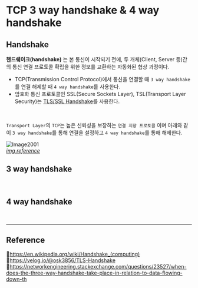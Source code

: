 # TCP 3 way handshake & 4 way handshake

## Handshake

**핸드쉐이크(handshake)** 는 본 통신이 시작되기 전에, 두 개체(Client, Server 등)간의 통신 연결 프로토콜 확립을 위한 정보를 교환하는 자동화된 협상 과정이다.

- TCP(Transmission Control Protocol)에서 통신을 연결할 때 `3 way handshake`를 연결 해제할 때 `4 way handshake`를 사용한다.
- 암호화 통신 프로토콜인 SSL(Secure Sockets Layer), TSL(Transport Layer Security)는 [TLS/SSL Handshake](https://github.com/da-in/tech-interview-study/blob/main/Network/TLS%20%26%20SSL%20Handshake.md)를 사용한다.

<br/>

`Transport Layer`의 `TCP`는 높은 신뢰성을 보장하는 `연결 지향 프로토콜` 이며 아래와 같이 `3 way handshake`를 통해 연결을 설정하고 `4 way handshake`를 통해 해제한다.

<img src="https://user-images.githubusercontent.com/66757141/212936124-0627914e-d091-4e7a-9548-a7f2308ec4a7.gif" alt="Image2001"><br/>
[_img reference_](https://www.cablefree.net/support/radio/software/index.php/Manual:Connection_oriented_communication_%28TCP/IP%29)

## 3 way handshake

<br/>

## 4 way handshake

<br/>

---

## Reference

📄https://en.wikipedia.org/wiki/Handshake_(computing)  
📄https://velog.io/@osk3856/TLS-Handshake  
📄https://networkengineering.stackexchange.com/questions/23527/when-does-the-three-way-handshake-take-place-in-relation-to-data-flowing-down-th
